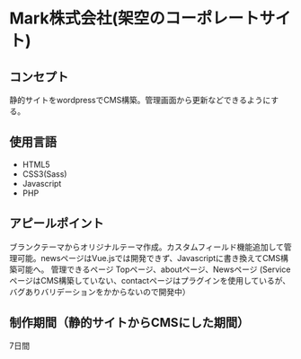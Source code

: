    <h1>Mark株式会社(架空のコーポレートサイト)</h1>
    <h2>コンセプト</h2>
    <p>静的サイトをwordpressでCMS構築。管理画面から更新などできるようにする。</p>
    <h2>使用言語</h2>
    <ul>
        <li>HTML5</li>
        <li>CSS3(Sass)</li>
        <li>Javascript</li>
        <li>PHP</li>
    </ul>
    <h2>アピールポイント</h2>
    <p>ブランクテーマからオリジナルテーマ作成。カスタムフィールド機能追加して管理可能。newsページはVue.jsでは開発できず、Javascriptに書き換えてCMS構築可能へ。
        管理できるページ Topページ、aboutページ、Newsページ
        (ServiceページはCMS構築していない、contactページはプラグインを使用しているが、バグありバリデーションをかからないので開発中）</p>
    <h2>制作期間（静的サイトからCMSにした期間）</h2>
    <p>7日間</p>
